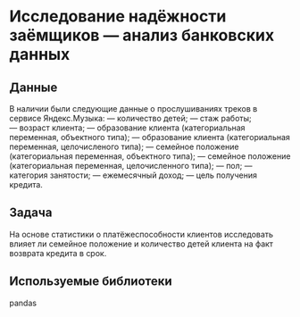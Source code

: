 # Исследование надёжности заёмщиков — анализ банковских данных
## Данные
В наличии были следующие данные о прослушиваниях треков в сервисе Яндекс.Музыка:
— количество детей;
— стаж работы;  
— возраст клиента;
— образование клиента (категориальная переменная, объектного  типа);
— образование клиента (категориальная переменная, целочисленого типа);
— семейное положение (категориальная переменная, объектного  типа);
 — семейное положение (категориальная переменная, целочисленного типа);
— пол;
— категория занятости;
— ежемесячный доход;
— цель получения кредита.

## Задача
На основе статистики о платёжеспособности клиентов исследовать влияет ли семейное положение и количество детей клиента на факт возврата кредита в срок.

## Используемые библиотеки
pandas

